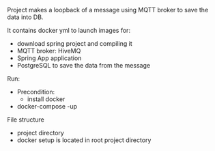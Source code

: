 Project makes a loopback of a message using MQTT broker to save the data into DB.

It contains docker yml to launch images for:
- download spring project and compiling it
- MQTT broker: HiveMQ
- Spring App application
- PostgreSQL to save the data from the message


Run:
  - Precondition:
    - install docker
  - docker-compose -up

File structure
  - project directory
  - docker setup is located in root project directory
